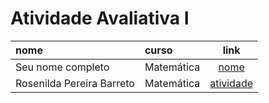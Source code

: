 # Atividade Avaliativa I

|nome               | curso      | link  
|:------------------|:-----------|:-----:
| Seu nome completo | Matemática | [nome](https://github.com/icaro-freire/estat_2020.1/tree/main/05_atividade-avaliativa-I)
|Rosenilda Pereira Barreto|Matemática|[atividade](https://github.com/Rosenilda-Barreto/01_atividade-avaliativa)
